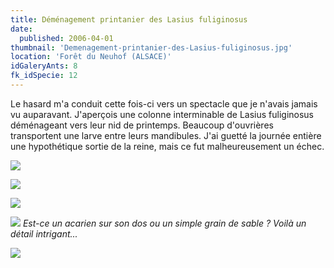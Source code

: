 ```yaml
---
title: Déménagement printanier des Lasius fuliginosus
date:
  published: 2006-04-01
thumbnail: 'Demenagement-printanier-des-Lasius-fuliginosus.jpg'
location: 'Forêt du Neuhof (ALSACE)'
idGaleryAnts: 8
fk_idSpecie: 12
---
```


Le hasard m'a conduit cette fois-ci vers un spectacle que je n'avais jamais vu auparavant. J'aperçois une colonne interminable de Lasius fuliginosus déménageant vers leur nid de printemps. Beaucoup d'ouvrières transportent une larve entre leurs mandibules. J'ai guetté la journée entière une hypothétique sortie de la reine, mais ce fut malheureusement un échec.

![](/img/articles/demenagement-printanier-lasius-fuliginosus/lasius-fuliginosus-000.jpg)

![](/img/articles/demenagement-printanier-lasius-fuliginosus/lasius-fuliginosus-001.jpg)

![](/img/articles/demenagement-printanier-lasius-fuliginosus/lasius-fuliginosus-002.jpg)

![](/img/articles/demenagement-printanier-lasius-fuliginosus/lasius-fuliginosus-003.jpg)
_Est-ce un acarien sur son dos ou un simple grain de sable ? Voilà un détail intrigant..._

![](/img/articles/demenagement-printanier-lasius-fuliginosus/lasius-fuliginosus-004.jpg)
